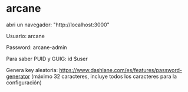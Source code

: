 # arcane

abri un navegador: "http://localhost:3000"

Usuario: arcane

Password: arcane-admin

Para saber PUID y GUIG: id $user

Genera key aleatoria: https://www.dashlane.com/es/features/password-generator (máximo 32 caracteres, incluye todos los caracteres para la configuración)
